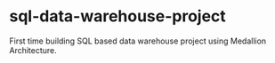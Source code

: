 # sql-data-warehouse-project
First time building SQL based data warehouse project using Medallion Architecture.
